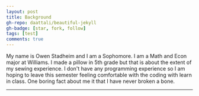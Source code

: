 ```yaml
---
layout: post
title: Background
gh-repo: daattali/beautiful-jekyll
gh-badge: [star, fork, follow]
tags: [test]
comments: true
---
```

My name is Owen Stadheim and I am a Sophomore. I am a Math and Econ major at Williams. I made a pillow in 5th grade but that is about the extent of my sewing experience. I don't have any programming experience so I am hoping to leave this semester feeling comfortable with the coding with learn in class. One boring fact about me it that I have never broken a bone. 

****





